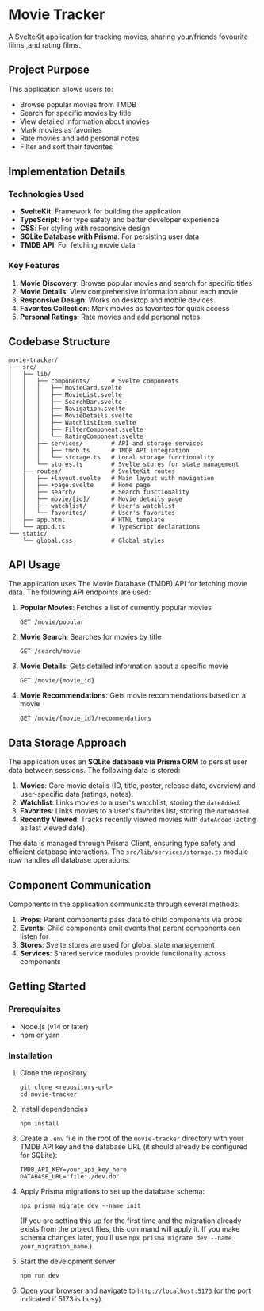 # Movie Tracker

A SvelteKit application for tracking movies, sharing your/friends fovourite films ,and rating films.

## Project Purpose

This application allows users to:
- Browse popular movies from TMDB
- Search for specific movies by title
- View detailed information about movies
- Mark movies as favorites
- Rate movies and add personal notes
- Filter and sort their favorites

## Implementation Details

### Technologies Used

- **SvelteKit**: Framework for building the application
- **TypeScript**: For type safety and better developer experience
- **CSS**: For styling with responsive design
- **SQLite Database with Prisma**: For persisting user data
- **TMDB API**: For fetching movie data

### Key Features

1. **Movie Discovery**: Browse popular movies and search for specific titles
2. **Movie Details**: View comprehensive information about each movie
3. **Responsive Design**: Works on desktop and mobile devices
4. **Favorites Collection**: Mark movies as favorites for quick access
5. **Personal Ratings**: Rate movies and add personal notes

## Codebase Structure

```
movie-tracker/
├── src/
│   ├── lib/
│   │   ├── components/      # Svelte components
│   │   │   ├── MovieCard.svelte
│   │   │   ├── MovieList.svelte
│   │   │   ├── SearchBar.svelte
│   │   │   ├── Navigation.svelte
│   │   │   ├── MovieDetails.svelte
│   │   │   ├── WatchlistItem.svelte
│   │   │   ├── FilterComponent.svelte
│   │   │   └── RatingComponent.svelte
│   │   ├── services/        # API and storage services
│   │   │   ├── tmdb.ts      # TMDB API integration
│   │   │   └── storage.ts   # Local storage functionality
│   │   └── stores.ts        # Svelte stores for state management
│   ├── routes/              # SvelteKit routes
│   │   ├── +layout.svelte   # Main layout with navigation
│   │   ├── +page.svelte     # Home page
│   │   ├── search/          # Search functionality
│   │   ├── movie/[id]/      # Movie details page
│   │   ├── watchlist/       # User's watchlist
│   │   └── favorites/       # User's favorites
│   ├── app.html             # HTML template
│   └── app.d.ts             # TypeScript declarations
└── static/
    └── global.css           # Global styles
```

## API Usage

The application uses The Movie Database (TMDB) API for fetching movie data. The following API endpoints are used:

1. **Popular Movies**: Fetches a list of currently popular movies
   ```
   GET /movie/popular
   ```

2. **Movie Search**: Searches for movies by title
   ```
   GET /search/movie
   ```

3. **Movie Details**: Gets detailed information about a specific movie
   ```
   GET /movie/{movie_id}
   ```

4. **Movie Recommendations**: Gets movie recommendations based on a movie
   ```
   GET /movie/{movie_id}/recommendations
   ```

## Data Storage Approach

The application uses an **SQLite database via Prisma ORM** to persist user data between sessions. The following data is stored:

1. **Movies**: Core movie details (ID, title, poster, release date, overview) and user-specific data (ratings, notes).
2. **Watchlist**: Links movies to a user's watchlist, storing the `dateAdded`.
3. **Favorites**: Links movies to a user's favorites list, storing the `dateAdded`.
4. **Recently Viewed**: Tracks recently viewed movies with `dateAdded` (acting as last viewed date).

The data is managed through Prisma Client, ensuring type safety and efficient database interactions. The `src/lib/services/storage.ts` module now handles all database operations.

## Component Communication

Components in the application communicate through several methods:

1. **Props**: Parent components pass data to child components via props
2. **Events**: Child components emit events that parent components can listen for
3. **Stores**: Svelte stores are used for global state management
4. **Services**: Shared service modules provide functionality across components


## Getting Started

### Prerequisites

- Node.js (v14 or later)
- npm or yarn

### Installation

1. Clone the repository
   ```
   git clone <repository-url>
   cd movie-tracker
   ```

2. Install dependencies
   ```
   npm install
   ```

3. Create a `.env` file in the root of the `movie-tracker` directory with your TMDB API key and the database URL (it should already be configured for SQLite):
   ```env
   TMDB_API_KEY=your_api_key_here
   DATABASE_URL="file:./dev.db"
   ```

4. Apply Prisma migrations to set up the database schema:
   ```
   npx prisma migrate dev --name init
   ```
   (If you are setting this up for the first time and the migration already exists from the project files, this command will apply it. If you make schema changes later, you'll use `npx prisma migrate dev --name your_migration_name`.)

5. Start the development server
   ```
   npm run dev
   ```

6. Open your browser and navigate to `http://localhost:5173` (or the port indicated if 5173 is busy).
